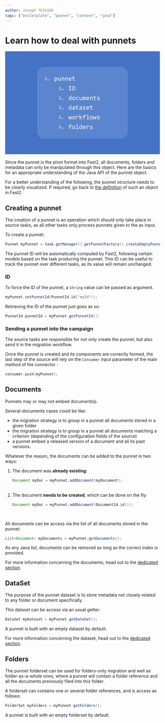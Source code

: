 ```yaml
---
author: Joseph TESSIER
tags: ["boilerplate", "punnet", "content", "java"]
---
```


# Learn how to deal with punnets

![Punnet structure](../../assets/img/cookbooks/punnet.png)

Since the punnet is the pivot format into Fast2, all documents, folders and metadata can only be manipulated through this object. Here are the basics for an appropriate understanding of the Java API of the punnet object.

For a better understanding of the following, the punnet structure needs to be clearly visualized. If required, go back to [the definition](../../getting-started/overall-concepts/#punnet) of such an object in Fast2.

## Creating a punnet

The creation of a punnet is an operation which should only take place in source tasks, as all other tasks only process punnets given to the as input.

To create a punnet:

```java
Punnet myPunnet = task.getManager().getPunnetFactory().createEmptyPunnet();
```

The punnet ID will be automatically computed by Fast2, following certain models based on the task producing the punnet. This ID can be useful to track the punnet over different tasks, as its value will remain unchanged.

### ID

To force the ID of the punnet, a `String` value can be passed as argument.

```java
myPunnet.setPunnetId(PunnetId.id("myId"));
```

Retrieving the ID of the punnet just goes as so:

```java
PunnetId punnetId = myPunnet.getPunnetId();
```

### Sending a punnet into the campaign

The source tasks are responsible for not only create the punnet, but also send it in the migration workflow.

Once the punnet is created and its components are correctly formed, the last step of the source will rely on the `Consumer` input parameter of the main method of the connector :

```java
consumer.push(myPunnet);
```

## Documents

Punnets may or may not embed document(s).

Several-documents cases could be like:

- the migration strategy is to group in a punnet all documents stored in a given folder
- the migration strategy is to group in a punnet all documents matching a criterion (depending of the configuration fields of the source)
- a punnet embed a released version of a document and all its past versions.

Whatever the reason, the documents can be added to the punnet in two ways:

<ol><li> The document was <strong>already existing</strong>: </br>

```java
Document myDoc = myPunnet.addDocument(myDocument);
```

<br />
</li><li>
The document <strong>needs to be created</strong>, which can be done on the fly:</br>

```java
Document myDoc = myPunnet.addDocument(DocumentId.id());
```

<br />

</li></ol>

All documents can be access via the list of all documents stored in the punnet:

```java
List<Document> myDocuments = myPunnet.getDocuments();
```

As any Java list, documents can be removed as long as the correct index is provided.

For more information concerning the documents, head out to the [dedicated section](../document_basics).

## DataSet

The purpose of the punnet dataset is to store metadata not closely related to any folder or document specifically.

This dataset can be access via an usual getter:

```java
DataSet myDataset = myPunnet.getDataSet();
```

A punnet is built with an empty dataset by default.

For more information concerning the dataset, head out to the [dedicated section](../dataset_basics).

<!-- ## Workflows -->

## Folders

The punnet folderset can be used for folders-only migration and well as folder-as-a-whole ones, where a punnet will contain a folder reference and all the documents previously filed into this folder.

A folderset can contains one or several folder references, and is access as follows:

```java
FolderSet myFolders = myPunnet.getFolders();
```

A punnet is built with an empty folderset by default.

<!-- For more information concerning the folders, head out to the [dedicated section](../folder_basics). -->
